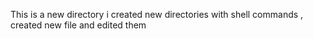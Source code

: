 This is a new directory
i created new directories with shell commands , created new file and edited them

